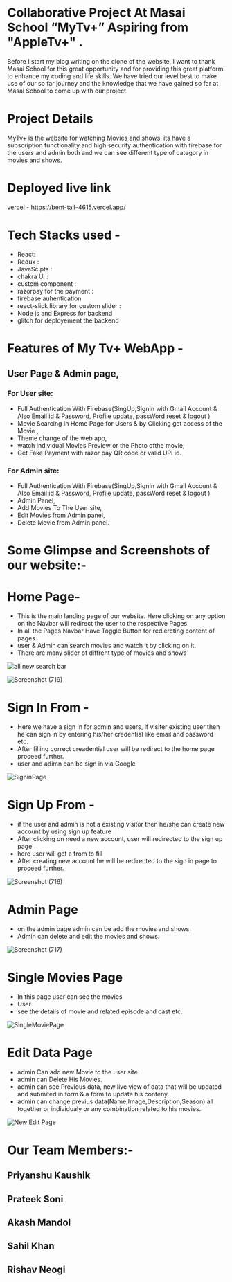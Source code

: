 # Collaborative Project At Masai School “MyTv+” Aspiring from "AppleTv+" .
Before I start my blog writing on the clone of the website, I want to thank Masai School for this great opportunity and for providing this great platform to enhance my coding and life skills. We have tried our level best to make use of our so far journey and the knowledge that we have gained so far at Masai School to come up with our  project.

# Project Details 
MyTv+ is the website for watching Movies and shows. its have a subscription functionality and high security authentication with firebase for the users and admin both and we can see different type of category in movies and shows.

# Deployed live link
vercel - https://bent-tail-4615.vercel.app/

# Tech Stacks used -
- React:
- Redux :
- JavaScipts :
- chakra Ui :
- custom component :
- razorpay for the payment :
- firebase auhentication
- react-slick library for custom slider :
- Node js and Express for backend
- glitch for deployement the backend

# Features of My Tv+ WebApp -
## User Page & Admin page,
### For User site:
- Full Authentication With Firebase(SingUp,SignIn with Gmail Account & Also Email id & Password, Profile update, passWord reset & logout )
- Movie Searcing In Home Page for Users & by Clicking get access of the Movie ,
- Theme change of the web app,
- watch individual Movies Preview or the Photo ofthe movie,
- Get Fake Payment with razor pay QR code or valid UPI id.
### For Admin site:
- Full Authentication With Firebase(SingUp,SignIn with Gmail Account & Also Email id & Password, Profile update, passWord reset & logout )
- Admin Panel,
- Add Movies To The User site,
- Edit Movies from Admin panel,
- Delete Movie from Admin panel.

# Some Glimpse and Screenshots of our website:-

# Home Page-
- This is the main landing page of our website. Here clicking on any option on the Navbar will redirect the user to the respective  Pages.
- In all the Pages Navbar Have Toggle Button for rediercting content of pages.
- user & Admin can search movies and watch it by clicking on it.
- There are many slider of diffrent type of movies and shows 

![all new search bar](https://user-images.githubusercontent.com/102036593/202791355-4f220ecf-77b6-4a76-a8b2-709e19c2415d.jpg)

![Screenshot (719)](https://user-images.githubusercontent.com/105913828/201962096-8f93fd36-aea7-4d7f-ad31-18a64148dc6b.png)



# Sign In From -
- Here we have a sign in for admin and users, if visiter existing user then he can sign in by entering his/her credential like email and password etc.
- After filling correct creadential user will be redirect to the home page proceed further.
- user and adimn can be sign in via Google 

![SigninPage](https://user-images.githubusercontent.com/102036593/202557008-6c23d642-4d3a-49ff-a216-2e01f30eddc6.jpg)

# Sign Up From -
- if the user and admin is not a existing visitor then he/she can create new account by using sign up feature
- After clicking on need a new account, user will redirected to the sign up page
- here user will get a from to fill
- After creating new account he will be redirected to the sign in  page to proceed further.

![Screenshot (716)](https://user-images.githubusercontent.com/105913828/201963284-1e9c77cb-953b-429a-9085-8de12f5ef5c7.png)


# Admin  Page
- on the admin page admin can be add the movies and shows.
- Admin can delete and edit the movies and shows.

![Screenshot (717)](https://user-images.githubusercontent.com/105913828/201963374-96c80817-d167-4d10-826a-4aec572ff6b1.png)

# Single Movies  Page
- In this page user can see the movies 
- User
- see the details of movie and related episode and cast etc.

![SingleMoviePage](https://user-images.githubusercontent.com/102036593/202558076-764556ea-4357-4874-81a9-64ffd099bb22.jpg)

# Edit Data Page
- admin Can add new Movie to the user site.
- admin can Delete His Movies.
- admin can see Previous data, new live view of data that will be updated and submited in form & a form to update his conteny.
- admin can change previus data(Name,Image,Description,Season) all together or individualy or any combination related to his movies.

![New Edit Page](https://user-images.githubusercontent.com/102036593/202791683-75111405-8620-4515-bd9e-e512eaba3f0b.jpg)


# Our Team Members:-
## Priyanshu Kaushik
## Prateek Soni
## Akash Mandol
## Sahil Khan
## Rishav Neogi













